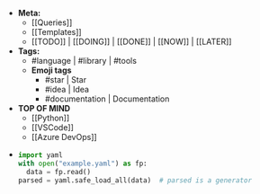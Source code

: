 - **Meta:**
	- [[Queries]]
	- [[Templates]]
	- [[TODO]] | [[DOING]] | [[DONE]] | [[NOW]] | [[LATER]]
- **Tags:**
	- #language | #library | #tools
	- **Emoji tags**
		- #star | Star
		- #idea | Idea
		- #documentation | Documentation
- **TOP OF MIND**
	- [[Python]]
	- [[VSCode]]
	- [[Azure DevOps]]
-
  ```python
  import yaml
  with open("example.yaml") as fp:
    data = fp.read()
  parsed = yaml.safe_load_all(data)  # parsed is a generator
  ```